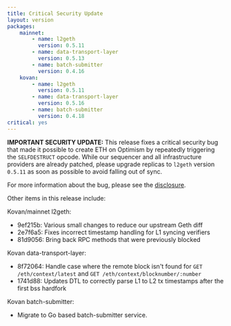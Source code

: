 ```yaml
---
title: Critical Security Update
layout: version
packages:
    mainnet:
        - name: l2geth
          version: 0.5.11
        - name: data-transport-layer
          version: 0.5.13
        - name: batch-submitter
          version: 0.4.16
    kovan:
        - name: l2geth
          version: 0.5.11
        - name: data-transport-layer
          version: 0.5.16
        - name: batch-submitter
          version: 0.4.18
critical: yes
---
```


**IMPORTANT SECURITY UPDATE:** This release fixes a critical security bug that made it possible to create ETH on Optimism by repeatedly triggering the `SELFDESTRUCT` opcode. While our sequencer and all infrastructure providers are already patched, please upgrade replicas to `l2geth` version `0.5.11` as soon as possible to avoid falling out of sync.

For more information about the bug, please see the [disclosure](https://optimismpbc.medium.com/disclosure-fixing-a-critical-bug-in-optimisms-geth-fork-a836ebdf7c94).

Other items in this release include:


Kovan/mainnet l2geth:

- 9ef215b: Various small changes to reduce our upstream Geth diff
- 2e7f6a5: Fixes incorrect timestamp handling for L1 syncing verifiers
- 81d9056: Bring back RPC methods that were previously blocked

Kovan data-transport-layer:

- 8f72064: Handle case where the remote block isn't found for `GET /eth/context/latest` and `GET /eth/context/blocknumber/:number`
- 1741d88: Updates DTL to correctly parse L1 to L2 tx timestamps after the first bss hardfork

Kovan batch-submitter:

- Migrate to Go based batch-submitter service.

